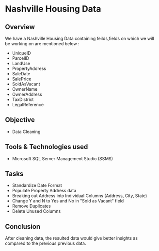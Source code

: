 # Nashville Housing Data

## Overview
We have a Nashville Housing Data containing feilds,fields on which we will be working on are mentioned below :
- UniqueID 	
- ParcelID	
- LandUse	
- PropertyAddress	
- SaleDate	
- SalePrice	
- SoldAsVacant	
- OwnerName	
- OwnerAddress	 
- TaxDistrict
- LegalReference

## Objective
- Data Cleaning

## Tools & Technologies used
- Microsoft SQL Server Management Studio (SSMS)

## Tasks
- Standardize Date Format
- Populate Property Address data
- Breaking out Address into Individual Columns (Address, City, State)
- Change Y and N to Yes and No in "Sold as Vacant" field
- Remove Duplicates
- Delete Unused Columns

## Conclusion
After cleaning data, the resulted data would give better insights as compared to the previous previous data.
